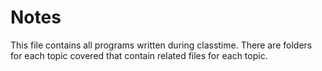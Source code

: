 # Notes

This file contains all programs written during classtime. There are folders for each topic covered that contain related files for each topic.
